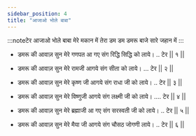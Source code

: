 ```yaml
---
sidebar_position: 4
title: "आजाओ भोले बाबा"
---
```


:::noteटेर
आजाओ भोले बाबा मेरे मकान में तेरा डम डम डमरू बाजे सारे जहान में
:::

- डमरू की आवाज़ सुन मेरे गणपत आ गए संग रिद्धि सिद्धि को लाये। .. टेर || १ ||

- डमरू की आवाज़ सुन मेरे रामजी आगये संग सीता को लाये। … टेर || २ ||

- डमरू की आवाज़ सुन मेरे कृष्ण जी आगये संग राधा जी को लाये। .. टेर || ३ ||

- डमरू की आवाज़ सुन मेरे विष्णुजी आगये संग लक्ष्मी जी को लाये। …. टेर || ४ ||

- डमरू की आवाज़ सुन मेरे ब्रह्माजी आ गए संग सरस्वती जी को लाये। .. टेर || ५ ||

- डमरू की आवाज़ सुन मेरे मैया जी आगये संग चौसठ जोगणी लाये। .. टेर || ६ ||
